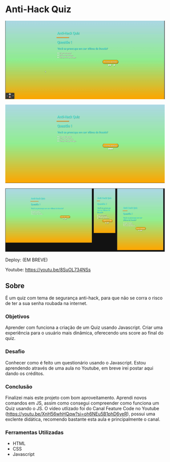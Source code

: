 # Anti-Hack Quiz

![](./assets/img/3.gif)

![](./assets/img/1.jpg)

![](./assets/img/2.jpg)

Deploy: (EM BREVE)

Youtube: https://youtu.be/8SuOL734NSs

## Sobre

É um quiz com tema de segurança anti-hack, para que não se corra o risco de ter a sua senha roubada na internet.

### Objetivos

Aprender com funciona a criação de um Quiz usando Javascript. Criar uma experiência para o usuário mais dinâmica, oferecendo uns score ao final do quiz.

### Desafio

Conhecer como é feito um questionário usando o Javascript. Estou aprendendo através de uma aula no Youtube, em breve irei postar aqui dando os créditos.

### Conclusão

Finalizei mais este projeto com bom aproveitamento. Aprendi novos comandos em JS, assim como consegui compreender como funciona um Quiz usando o JS. O vídeo utlizado foi do Canal Feature Code no Youtube (https://youtu.be/XnH56whHQqw?si=oh6NEu5B1phD6yeR), possui uma exclente didática, recomendo bastante esta aula e principalmente o canal.

### Ferramentas Utilizadas

- HTML
- CSS
- Javascript
